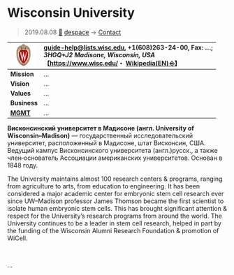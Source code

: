 # Wisconsin University
> 2019.08.08 [🚀](../../index/index.md) [despace](../index.md) → [Contact](../contact.md)

|[![](../f/contact/w/wisconsin_univ_logo1_thumb.webp)](../f/contact/w/wisconsin_univ_logo1.webp)|<guide-help@lists.wisc.edu>, +1(608)263-24-00, Fax: …;<br> *3HGQ+J2 Madisone, Wisconsin, USA*<br> 【<https://www.wisc.edu/>・ [Wikipedia(EN) ⎆](https://en.wikipedia.org/wiki/University_of_Wisconsin–Madison)】|
|:--|:--|
|**Mission**|…|
|**Vision**|…|
|**Values**|…|
|**Business**|…|
|**[MGMT](../mgmt.md)**|…|

**Висконсинский университет в Мадисоне (англ. University of Wisconsin–Madison)** — государственный исследовательский университет, расположенный в Мадисоне, штат Висконсин, США. Ведущий кампус Висконсинского университета (англ.)русск., а также член‑основатель Ассоциации американских университетов. Основан в 1848 году.

The University maintains almost 100 research centers & programs, ranging from agriculture to arts, from education to engineering. It has been considered a major academic center for embryonic stem cell research ever since UW–Madison professor James Thomson became the first scientist to isolate human embryonic stem cells. This has brought significant attention & respect for the University’s research programs from around the world. The University continues to be a leader in stem cell research, helped in part by the funding of the Wisconsin Alumni Research Foundation & promotion of WiCell.

<p style="page-break-after:always"> </p>

…
